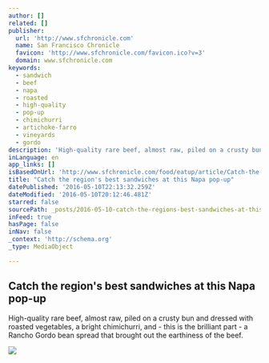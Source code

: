 ```yaml
---
author: []
related: []
publisher:
  url: 'http://www.sfchronicle.com'
  name: San Francisco Chronicle
  favicon: 'http://www.sfchronicle.com/favicon.ico?v=3'
  domain: www.sfchronicle.com
keywords:
  - sandwich
  - beef
  - napa
  - roasted
  - high-quality
  - pop-up
  - chimichurri
  - artichoke-farro
  - vineyards
  - gordo
description: 'High-quality rare beef, almost raw, piled on a crusty bun and dressed with roasted vegetables, a bright chimichurri, and - this is the brilliant part - a Rancho Gordo bean spread that brought out the earthiness of the beef.'
inLanguage: en
app_links: []
isBasedOnUrl: 'http://www.sfchronicle.com/food/eatup/article/Catch-the-region-s-best-sandwiches-at-this-Napa-7440560.php'
title: "Catch the region's best sandwiches at this Napa pop-up"
datePublished: '2016-05-10T22:13:32.259Z'
dateModified: '2016-05-10T20:12:46.481Z'
starred: false
sourcePath: _posts/2016-05-10-catch-the-regions-best-sandwiches-at-this-napa-pop-up.md
inFeed: true
hasPage: false
inNav: false
_context: 'http://schema.org'
_type: MediaObject

---
```

<article style=""><h1>Catch the region's best sandwiches at this Napa pop-up</h1><p>High-quality rare beef, almost raw, piled on a crusty bun and dressed with roasted vegetables, a bright chimichurri, and - this is the brilliant part - a Rancho Gordo bean spread that brought out the earthiness of the beef.</p><img src="http://ww1.hdnux.com/photos/46/03/61/9976940/5/rawImage.jpg" /></article>